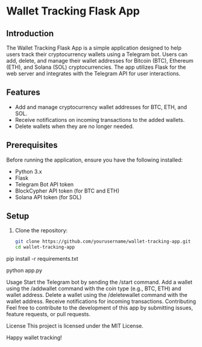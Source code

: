 # Wallet Tracking Flask App

## Introduction

The Wallet Tracking Flask App is a simple application designed to help users track their cryptocurrency wallets using a Telegram bot. Users can add, delete, and manage their wallet addresses for Bitcoin (BTC), Ethereum (ETH), and Solana (SOL) cryptocurrencies. The app utilizes Flask for the web server and integrates with the Telegram API for user interactions.

## Features

- Add and manage cryptocurrency wallet addresses for BTC, ETH, and SOL.
- Receive notifications on incoming transactions to the added wallets.
- Delete wallets when they are no longer needed.

## Prerequisites

Before running the application, ensure you have the following installed:

- Python 3.x
- Flask
- Telegram Bot API token
- BlockCypher API token (for BTC and ETH)
- Solana API token (for SOL)

## Setup

1. Clone the repository:

   ```bash
   git clone https://github.com/yourusername/wallet-tracking-app.git
   cd wallet-tracking-app


pip install -r requirements.txt

python app.py

Usage
Start the Telegram bot by sending the /start command.
Add a wallet using the /addwallet command with the coin type (e.g., BTC, ETH) and wallet address.
Delete a wallet using the /deletewallet command with the wallet address.
Receive notifications for incoming transactions.
Contributing
Feel free to contribute to the development of this app by submitting issues, feature requests, or pull requests.

License
This project is licensed under the MIT License.

Happy wallet tracking!